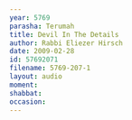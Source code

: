 ```yaml
---
year: 5769
parasha: Terumah
title: Devil In The Details
author: Rabbi Eliezer Hirsch
date: 2009-02-28
id: 57692071
filename: 5769-207-1
layout: audio
moment: 
shabbat: 
occasion: 
---
```

